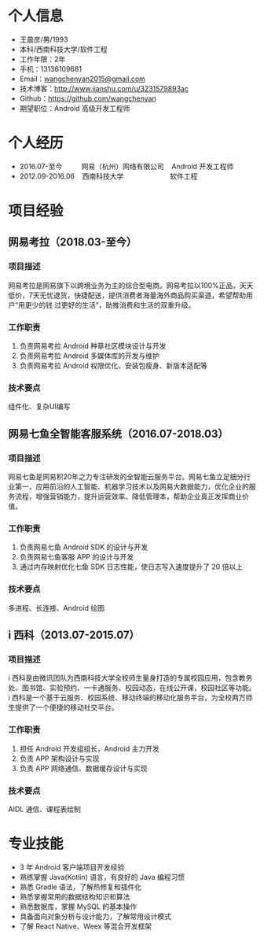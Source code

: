 # 个人信息
* 王晨彦/男/1993
* 本科/西南科技大学/软件工程
* 工作年限：2年
* 手机：13136109681
* Email：wangchenyan2015@gmail.com
* 技术博客：http://www.jianshu.com/u/3231579893ac
* Github：https://github.com/wangchenyan
* 期望职位：Android 高级开发工程师

# 个人经历
* 2016.07-至今          网易（杭州）网络有限公司    Android 开发工程师
* 2012.09-2016.06    西南科技大学                        软件工程

# 项目经验
## 网易考拉（2018.03-至今）
### 项目描述
网易考拉是网易旗下以跨境业务为主的综合型电商。网易考拉以100%正品，天天低价，7天无忧退货，快捷配送，提供消费者海量海外商品购买渠道，希望帮助用户“用更少的钱 过更好的生活”，助推消费和生活的双重升级。
### 工作职责
1. 负责网易考拉 Android 种草社区模块设计与开发
2. 负责网易考拉 Android 多媒体库的开发与维护
3. 负责网易考拉 Android 权限优化、安装包瘦身、新版本适配等
### 技术要点
组件化、复杂UI编写

## 网易七鱼全智能客服系统（2016.07-2018.03）
### 项目描述
网易七鱼是网易积20年之力专注研发的全智能云服务平台。网易七鱼立足细分行业第一，应用前沿的人工智能、机器学习技术以及网易大数据能力，优化企业的服务流程，增强营销能力，提升运营效率、降低管理本，帮助企业真正发挥商业价值。
### 工作职责
1. 负责网易七鱼 Android SDK 的设计与开发
2. 负责网易七鱼客服 APP 的设计与开发
3. 通过内存映射优化七鱼 SDK 日志性能，使日志写入速度提升了 20 倍以上
### 技术要点
多进程、长连接、Android 绘图

## i 西科（2013.07-2015.07）
### 项目描述
i 西科是由微讯团队为西南科技大学全校师生量身打造的专属校园应用，包含教务处、图书馆、实验预约、一卡通服务、校园动态，在线公开课，校园社区等功能。i 西科是一个基于云服务、校园系统、移动终端的移动化服务平台，为全校两万师生提供了一个便捷的移动社交平台。
### 工作职责
1. 担任 Android 开发组组长，Android 主力开发
2. 负责 APP 架构设计与实现
3. 负责 APP 网络通信、数据缓存设计与实现
### 技术要点
AIDL 通信、课程表绘制

# 专业技能
* 3 年 Android 客户端项目开发经验
* 熟练掌握 Java(Kotlin) 语言，有良好的 Java 编程习惯
* 熟悉 Gradle 语法，了解热修复和插件化
* 熟悉掌握常用的数据结构知识和算法
* 熟悉数据库，掌握 MySQL 的基本操作
* 具备面向对象分析与设计能力，了解常用设计模式
* 了解 React Native、Weex 等混合开发框架
